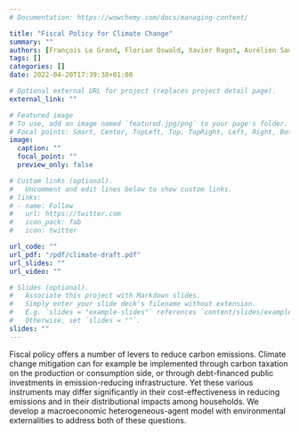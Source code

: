 ```yaml
---
# Documentation: https://wowchemy.com/docs/managing-content/

title: "Fiscal Policy for Climate Change"
summary: ""
authors: [François Le Grand, Florian Oswald, Xavier Ragot, Aurélien Saussay]
tags: []
categories: []
date: 2022-04-20T17:39:38+01:00

# Optional external URL for project (replaces project detail page).
external_link: ""

# Featured image
# To use, add an image named `featured.jpg/png` to your page's folder.
# Focal points: Smart, Center, TopLeft, Top, TopRight, Left, Right, BottomLeft, Bottom, BottomRight.
image:
  caption: ""
  focal_point: ""
  preview_only: false

# Custom links (optional).
#   Uncomment and edit lines below to show custom links.
# links:
# - name: Follow
#   url: https://twitter.com
#   icon_pack: fab
#   icon: twitter

url_code: ""
url_pdf: "/pdf/climate-draft.pdf"
url_slides: ""
url_video: ""

# Slides (optional).
#   Associate this project with Markdown slides.
#   Simply enter your slide deck's filename without extension.
#   E.g. `slides = "example-slides"` references `content/slides/example-slides.md`.
#   Otherwise, set `slides = ""`.
slides: ""
---
```



Fiscal policy offers a number of levers to reduce carbon  emissions. Climate change mitigation can for example be implemented through carbon taxation on the production or consumption side, or through debt-financed public investments in emission-reducing infrastructure. Yet these various instruments may differ significantly in their cost-effectiveness in reducing emissions and in their distributional impacts among households. We develop a macroeconomic heterogeneous-agent model with environmental externalities to address both of these questions.